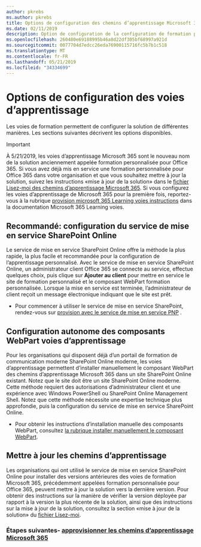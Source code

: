 ```yaml
---
author: pkrebs
ms.author: pkrebs
title: Options de configuration des chemins d’apprentissage Microsoft 365
ms.date: 02/11/2019
description: Option de configuration de la configuration de formation personnalisée
ms.openlocfilehash: 260480e69188995b46a8d22df305bf68997a921d
ms.sourcegitcommit: 0077704d7edcc26eda76900115716fc5b7b1c518
ms.translationtype: MT
ms.contentlocale: fr-FR
ms.lasthandoff: 05/21/2019
ms.locfileid: "34334699"
---
```

# <a name="learning-pathways-setup-options"></a>Options de configuration des voies d’apprentissage
Les voies de formation permettent de configurer la solution de différentes manières. Les sections suivantes décrivent les options disponibles.

> [!IMPORTANT]
> À 5/21/2019, les voies d’apprentissage Microsoft 365 sont le nouveau nom de la solution anciennement appelée formation personnalisée pour Office 365. Si vous avez déjà mis en service une formation personnalisée pour Office 365 dans votre organisation et que vous souhaitez mettre à jour la solution, suivez les instructions «mise à jour de la solution» dans le [fichier Lisez-moi des chemins d’apprentissage Microsoft 365](https://github.com/pnp/custom-learning-office-365). Si vous configurez les voies d’apprentissage de Microsoft 365 pour la première fois, reportez-vous à la rubrique [provision microsoft 365 Learning voies instructions]( https://docs.microsoft.com/en-us/office365/customlearning/custom_provision) dans la documentation Microsoft 365 Learning voies.  


## <a name="recommended---sharepoint-online-provisioning-service-setup"></a>Recommandé: configuration du service de mise en service SharePoint Online 
Le service de mise en service SharePoint Online offre la méthode la plus rapide, la plus facile et recommandée pour la configuration de l’apprentissage personnalisé. Avec le service de mise en service SharePoint Online, un administrateur client Office 365 se connecte au service, effectue quelques choix, puis clique sur **Ajouter au client** pour mettre en service le site de formation personnalisé et le composant WebPart formation personnalisée. Lorsque la mise en service est terminée, l’administrateur de client reçoit un message électronique indiquant que le site est prêt. 

- Pour commencer à utiliser le service de mise en service SharePoint, rendez-vous sur [provision avec le service de mise en service PNP](custom_provision.md) .   

## <a name="stand-alone-learning-pathways-web-part-setup"></a>Configuration autonome des composants WebPart voies d’apprentissage
Pour les organisations qui disposent déjà d’un portail de formation de communication moderne SharePoint Online moderne, les voies d’apprentissage permettent d’installer manuellement le composant WebPart des chemins d’apprentissage Microsoft 365 dans un site SharePoint Online existant. Notez que le site doit être un site SharePoint Online moderne. Cette méthode requiert des autorisations d’administrateur client et une expérience avec Windows PowerShell ou SharePoint Online Management Shell. Notez que cette méthode nécessite une expertise technique plus approfondie, puis la configuration du service de mise en service SharePoint Online.

- Pour obtenir les instructions d’installation manuelle des composants WebPart, consultez [la rubrique installer manuellement le composant WebPart](custom_manualsetup.md). 

## <a name="update-learning-pathways"></a>Mettre à jour les chemins d’apprentissage
Les organisations qui ont utilisé le service de mise en service SharePoint Online pour installer des versions antérieures des voies de formation Microsoft 365, précédemment appelées formation personnalisée pour Office 365, peuvent mettre à jour la solution vers la dernière version. Pour obtenir des instructions sur la manière de vérifier la version déployée par rapport à la version la plus récente de la solution, ainsi que des instructions sur la mise à jour de la solution, consultez la section «mise à jour de la solution» du [fichier Lisez-moi](https://github.com/pnp/custom-learning-office-365/blob/master/README.md).

### <a name="next-steps---provision-microsoft-365-learning-pathwayscustomprovisionmd"></a>Étapes suivantes- [approvisionner les chemins d’apprentissage Microsoft 365](custom_provision.md)
